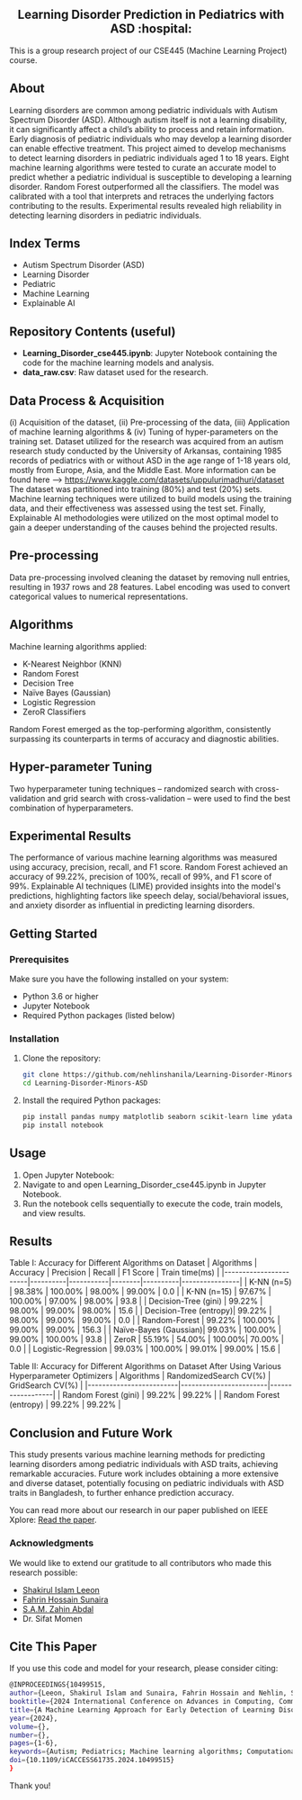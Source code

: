 <h2 align="center"> Learning Disorder Prediction in Pediatrics with ASD :hospital: </h2>


This is a group research project of our CSE445 (Machine Learning Project) course.

## About
Learning disorders are common among pediatric individuals with Autism Spectrum Disorder (ASD). Although autism itself is not a learning disability, it can significantly affect a child’s ability to process and retain information. Early diagnosis of pediatric individuals who may develop a learning disorder can enable effective treatment. This project aimed to develop mechanisms to detect learning disorders in pediatric individuals aged 1 to 18 years. Eight machine learning algorithms were tested to curate an accurate model to predict whether a pediatric individual is susceptible to developing a learning disorder. Random Forest outperformed all the classifiers. The model was calibrated with a tool that interprets and retraces the underlying factors contributing to the results. Experimental results revealed high reliability in detecting learning disorders in pediatric individuals.

## Index Terms
- Autism Spectrum Disorder (ASD)
- Learning Disorder
- Pediatric
- Machine Learning
- Explainable AI

## Repository Contents (useful)
- **Learning_Disorder_cse445.ipynb**: Jupyter Notebook containing the code for the machine learning models and analysis.
- **data_raw.csv**: Raw dataset used for the research.


## Data Process & Acquisition
(i) Acquisition of the dataset,
(ii) Pre-processing of the data,
(iii) Application of machine learning algorithms &
(iv) Tuning of hyper-parameters on the training set.
Dataset utilized for the research was acquired from an autism research study conducted by the University of Arkansas, containing 1985 records of pediatrics with or without ASD in the age range of 1-18 years old, mostly from Europe, Asia, and the Middle East. More information can be found here --> https://www.kaggle.com/datasets/uppulurimadhuri/dataset The dataset was partitioned into training (80%) and test (20%) sets. Machine learning techniques were utilized to build models using the training data, and their effectiveness was assessed using the test set. Finally, Explainable AI methodologies were utilized on the most optimal model to gain a deeper understanding of the causes behind the projected results.

## Pre-processing
Data pre-processing involved cleaning the dataset by removing null entries, resulting in 1937 rows and 28 features. Label encoding was used to convert categorical values to numerical representations.

## Algorithms
Machine learning algorithms applied:
- K-Nearest Neighbor (KNN)
- Random Forest
- Decision Tree
- Naïve Bayes (Gaussian)
- Logistic Regression
- ZeroR Classifiers

Random Forest emerged as the top-performing algorithm, consistently surpassing its counterparts in terms of accuracy and diagnostic abilities.

## Hyper-parameter Tuning
Two hyperparameter tuning techniques – randomized search with cross-validation and grid search with cross-validation – were used to find the best combination of hyperparameters.

## Experimental Results
The performance of various machine learning algorithms was measured using accuracy, precision, recall, and F1 score. Random Forest achieved an accuracy of 99.22%, precision of 100%, recall of 99%, and F1 score of 99%. Explainable AI techniques (LIME) provided insights into the model's predictions, highlighting factors like speech delay, social/behavioral issues, and anxiety disorder as influential in predicting learning disorders.

## Getting Started

### Prerequisites
Make sure you have the following installed on your system:
- Python 3.6 or higher
- Jupyter Notebook
- Required Python packages (listed below)

### Installation
1. Clone the repository:
   ```sh
   git clone https://github.com/nehlinshanila/Learning-Disorder-Minors-ASD.git
   cd Learning-Disorder-Minors-ASD
   ```
   
2. Install the required Python packages:
   ```sh
   pip install pandas numpy matplotlib seaborn scikit-learn lime ydata-profiling
   pip install notebook
   ```

## Usage
1. Open Jupyter Notebook:
2. Navigate to and open Learning_Disorder_cse445.ipynb in Jupyter Notebook.
3. Run the notebook cells sequentially to execute the code, train models, and view results.

## Results
Table I: Accuracy for Different Algorithms on Dataset
| Algorithms            | Accuracy | Precision | Recall | F1 Score | Train time(ms) |
|-----------------------|----------|-----------|--------|----------|----------------|
| K-NN (n=5)            | 98.38%   | 100.00%   | 98.00% | 99.00%   | 0.0            |
| K-NN (n=15)           | 97.67%   | 100.00%   | 97.00% | 98.00%   | 93.8           |
| Decision-Tree (gini)  | 99.22%   | 98.00%    | 99.00% | 98.00%   | 15.6           |
| Decision-Tree (entropy)| 99.22%  | 98.00%    | 99.00% | 99.00%   | 0.0            |
| Random-Forest         | 99.22%   | 100.00%   | 99.00% | 99.00%   | 156.3          |
| Naïve-Bayes (Gaussian)| 99.03%   | 100.00%   | 99.00% | 100.00%  | 93.8           |
| ZeroR                 | 55.19%   | 54.00%    | 100.00%| 70.00%   | 0.0            |
| Logistic-Regression   | 99.03%   | 100.00%   | 99.01% | 99.00%   | 15.6           |

Table II: Accuracy for Different Algorithms on Dataset After Using Various Hyperparameter Optimizers
| Algorithms              | RandomizedSearch CV(%) | GridSearch CV(%) |
|-------------------------|------------------------|------------------|
| Random Forest (gini)    | 99.22%                 | 99.22%           |
| Random Forest (entropy) | 99.22%                 | 99.22%           |


## Conclusion and Future Work
This study presents various machine learning methods for predicting learning disorders among pediatric individuals with ASD traits, achieving remarkable accuracies. Future work includes obtaining a more extensive and diverse dataset, potentially focusing on pediatric individuals with ASD traits in Bangladesh, to further enhance prediction accuracy.


You can read more about our research in our paper published on IEEE Xplore: [Read the paper](https://ieeexplore.ieee.org/document/10499515).

### Acknowledgments
We would like to extend our gratitude to all contributors who made this research possible:
- [Shakirul Islam Leeon](https://github.com/shakirul360)
- [Fahrin Hossain Sunaira](https://github.com/Sunaira1101)
- [S.A.M. Zahin Abdal](https://github.com/ZahinSam1)
- Dr. Sifat Momen

## Cite This Paper
If you use this code and model for your research, please consider citing:
   ```sh
@INPROCEEDINGS{10499515,
  author={Leeon, Shakirul Islam and Sunaira, Fahrin Hossain and Nehlin, Shanila and Abdal, S.A.M. Zahin and Momen, Sifat},
  booktitle={2024 International Conference on Advances in Computing, Communication, Electrical, and Smart Systems (iCACCESS)}, 
  title={A Machine Learning Approach for Early Detection of Learning Disorders in Pediatrics}, 
  year={2024},
  volume={},
  number={},
  pages={1-6},
  keywords={Autism; Pediatrics; Machine learning algorithms; Computational modeling; Predictive models; Aging; Reliability; Autism Spectrum Disorder; Learning Disorder; Pediatric},
  doi={10.1109/iCACCESS61735.2024.10499515}
}
   ```

Thank you!











   
